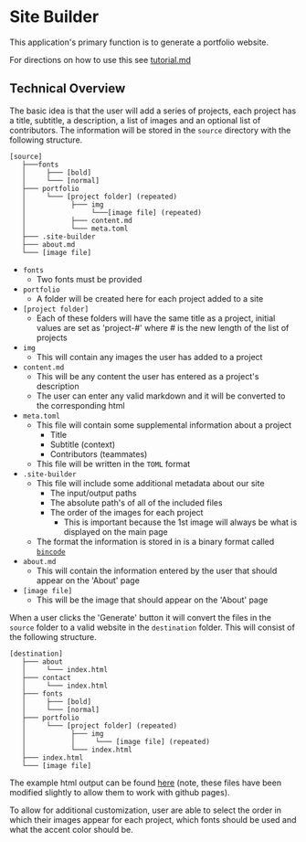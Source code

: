 # Site Builder

This application's primary function is to generate a portfolio website.

For directions on how to use this see [tutorial.md](./tutorial/tutorial.md)

## Technical Overview
The basic idea is that the user will add a series of projects, each project has a title, subtitle, a description, a list of images and an optional list of contributors. The information will be stored in the `source` directory with the following structure.
```
[source]
   ├───fonts
   │     ├─── [bold]
   │     └─── [normal]
   ├─── portfolio
   │     └─── [project folder] (repeated)
   │           ├─── img
   │                └───[image file] (repeated)
   │           ├─── content.md
   │           └─── meta.toml
   ├─── .site-builder
   ├─── about.md
   └─── [image file]
```
- `fonts`
  - Two fonts must be provided
- `portfolio`
  - A folder will be created here for each project added to a site
- `[project folder]`
  - Each of these folders will have the same title as a project, initial values are set as 'project-#' where # is the new length of the list of projects
- `img`
  - This will contain any images the user has added to a project
- `content.md`
  - This will be any content the user has entered as a project's description
  - The user can enter any valid markdown and it will be converted to the corresponding html
- `meta.toml`
  - This file will contain some supplemental information about a project
    - Title
    - Subtitle (context)
    - Contributors (teammates)
  - This file will be written in the `TOML` format
- `.site-builder`
  - This file will include some additional metadata about our site
    - The input/output paths
    - The absolute path's of all of the included files
    - The order of the images for each project
      - This is important because the 1st image will always be what is displayed on the main page
  - The format the information is stored in is a binary format called [`bincode`](https://github.com/TyOverby/bincode)
- `about.md`
  - This will contain the information entered by the user that should appear on the 'About' page
- `[image file]`
  - This will be the image that should appear on the 'About' page

When a user clicks the 'Generate' button it will convert the files in the `source` folder to a valid website in the `destination` folder. This will consist of the following structure.

```
[destination]
   ├─── about
   │     └─── index.html
   ├─── contact
   │     └─── index.html
   ├─── fonts
   │     ├─── [bold]
   │     └─── [normal]
   ├─── portfolio
   │     └─── [project folder] (repeated)
   │           ├─── img
   │           │     └─── [image file] (repeated)
   │           └─── index.html
   ├─── index.html
   └─── [image file]
```

The example html output can be found [here](./docs) (note, these files have been modified slightly to allow them to work with github pages).

To allow for additional customization, user are able to select the order in which their images appear for each project, which fonts should be used and what the accent color should be.

